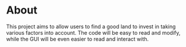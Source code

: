# About

This project aims to allow users to find a good land to invest in taking various factors into account. The code will be easy to read and modify, while the GUI will be even easier to read and interact with.
